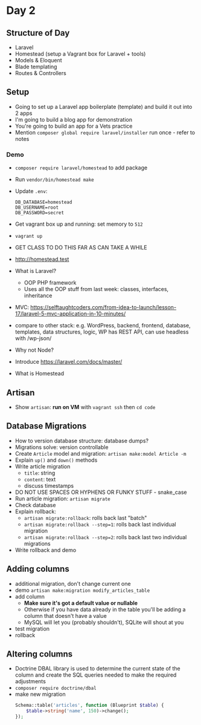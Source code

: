 # Day 2

## Structure of Day
- Laravel
- Homestead (setup a Vagrant box for Laravel + tools)
- Models & Eloquent
- Blade templating
- Routes & Controllers

## Setup
- Going to set up a Laravel app boilerplate (template) and build it out into 2 apps
- I'm going to build a blog app for demonstration
- You're going to build an app for a Vets practice
- Mention `composer global require laravel/installer` run once - refer to notes

### Demo

- `composer require laravel/homestead` to add package
- Run `vendor/bin/homestead make`
- Update `.env`:

    ```
    DB_DATABASE=homestead
    DB_USERNAME=root
    DB_PASSWORD=secret
    ```

- Get vagrant box up and running: set memory to `512`
- `vagrant up`
- GET CLASS TO DO THIS FAR AS CAN TAKE A WHILE
- http://homestead.test
- What is Laravel?
    - OOP PHP framework
    - Uses all the OOP stuff from last week: classes, interfaces, inheritance
- MVC: https://selftaughtcoders.com/from-idea-to-launch/lesson-17/laravel-5-mvc-application-in-10-minutes/
- compare to other stack: e.g. WordPress, backend, frontend, database, templates, data structures, logic, WP has REST API, can use headless with /wp-json/
- Why not Node?
- Introduce https://laravel.com/docs/master/
- What is Homestead


## Artisan
- Show `artisan`: **run on VM** with `vagrant ssh` then `cd code`

## Database Migrations
- How to version database structure: database dumps?
- Migrations solve: version controllable
- Create `Article` model and migration:
    `artisan make:model Article -m`
- Explain `up()` and `down()` methods
- Write article migration
    - `title`: string
    - `content`: text
    - discuss timestamps
- DO NOT USE SPACES OR HYPHENS OR FUNKY STUFF - snake_case
- Run article migration: `artisan migrate`
- Check database
- Explain rollback:
    - `artisan migrate:rollback`: rolls back last "batch"
    - `artisan migrate:rollback --step=1`: rolls back last individual migration
    - `artisan migrate:rollback --step=2`: rolls back last two individual migrations
- Write rollback and demo

## Adding columns
- additional migration, don't change current one
- demo `artisan make:migration modify_articles_table`
- add column
    - **Make sure it's got a default value or nullable**
    - Otherwise if you have data already in the table you'll be adding a column that doesn't have a value
    - MySQL will let you (probably shouldn't), SQLite will shout at you
- test migration
- rollback

## Altering columns

- Doctrine DBAL library is used to determine the current state of the column and create the SQL queries needed to make the required adjustments
- `composer require doctrine/dbal`
- make new migration
    ```php
    Schema::table('articles', function (Blueprint $table) {
        $table->string('name', 150)->change();
    });
    ```
